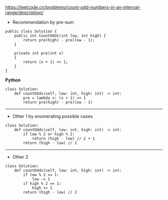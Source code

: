 https://leetcode.cn/problems/count-odd-numbers-in-an-interval-range/description/ 

- Recommendation by pre-sum
```
public class Solution {
    public int CountOdds(int low, int high) {
        return pre(high) - pre(low - 1);
    }

    private int pre(int x)
    {
        return (x + 1) >> 1;
    }
}
```
**Python**
```
class Solution:
    def countOdds(self, low: int, high: int) -> int:
        pre = lambda x: (x + 1) >> 1
        return pre(high) - pre(low - 1)
```

---

- Other 1 by enumerating possible cases
```
class Solution:
    def countOdds(self, low: int, high: int) -> int:
        if low % 2 or high % 2:
            return (high - low) // 2 + 1
        return (high - low) // 2
```

---

- Other 2
```
class Solution:
    def countOdds(self, low: int, high: int) -> int:
        if low % 2 == 1:
            low -= 1
        if high % 2 == 1:
            high += 1
        return (high - low) // 2
```
